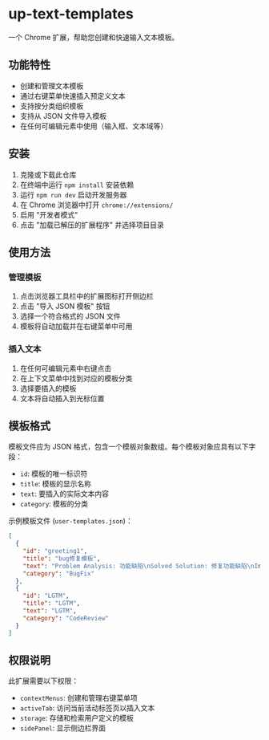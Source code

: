 # up-text-templates

一个 Chrome 扩展，帮助您创建和快速输入文本模板。

## 功能特性

- 创建和管理文本模板
- 通过右键菜单快速插入预定义文本
- 支持按分类组织模板
- 支持从 JSON 文件导入模板
- 在任何可编辑元素中使用（输入框、文本域等）

## 安装

1. 克隆或下载此仓库
2. 在终端中运行 `npm install` 安装依赖
3. 运行 `npm run dev` 启动开发服务器
4. 在 Chrome 浏览器中打开 `chrome://extensions/`
5. 启用 "开发者模式"
6. 点击 "加载已解压的扩展程序" 并选择项目目录

## 使用方法

### 管理模板

1. 点击浏览器工具栏中的扩展图标打开侧边栏
2. 点击 "导入 JSON 模板" 按钮
3. 选择一个符合格式的 JSON 文件
4. 模板将自动加载并在右键菜单中可用

### 插入文本

1. 在任何可编辑元素中右键点击
2. 在上下文菜单中找到对应的模板分类
3. 选择要插入的模板
4. 文本将自动插入到光标位置

## 模板格式

模板文件应为 JSON 格式，包含一个模板对象数组。每个模板对象应具有以下字段：

- `id`: 模板的唯一标识符
- `title`: 模板的显示名称
- `text`: 要插入的实际文本内容
- `category`: 模板的分类

示例模板文件 (`user-templates.json`)：

```json
[
  {
    "id": "greeting1",
    "title": "bug修复模板",
    "text": "Problem Analysis: 功能缺陷\nSolved Solution: 修复功能缺陷\nImpact Analysis: no impact to other components for the function is internal used\nSolved Version:\nTest Instruction:\nredo the test\nUnit Test Case No./Name:\nChangeSet:\nReviewer:",
    "category": "BugFix"
  },
  {
    "id": "LGTM",
    "title": "LGTM",
    "text": "LGTM",
    "category": "CodeReview"
  }
]
```

## 权限说明

此扩展需要以下权限：

- `contextMenus`: 创建和管理右键菜单项
- `activeTab`: 访问当前活动标签页以插入文本
- `storage`: 存储和检索用户定义的模板
- `sidePanel`: 显示侧边栏界面
